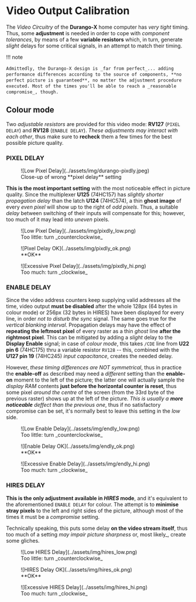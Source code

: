 # Video Output Calibration

The _Video Circuitry_ of the **Durango-X** home computer has _very tight_ timing. Thus, some **adjustment** is needed in order to cope with _component tolerances_, by means of a few **variable resistors** which, in turn, generate _slight_ delays for some critical signals, in an attempt to match their timing.

!!! note

	Admittedly, the Durango-X design is _far from perfect_... adding performance differences according to the source of components, **no perfect picture is guaranteed**, no matter the adjustment procedure executed. Most of the times you'll be able to reach a _reasonable compromise_, though.

## Colour mode

Two _adjustable resistors_ are provided for this video mode: **RV127** (`PIXEL DELAY`) and **RV128** (``ENABLE DELAY``). _These adjustments may interact with each other_, thus make sure to **recheck** them a few times for the best possible picture quality.

### PIXEL DELAY

<figure markdown>
![Low Pixel Delay](../assets/img/durango-pixdly.jpeg)
<figcaption>Close-up of wrong **pixel delay** setting</figcaption>
</figure>

**This is the most important setting** with the most noticeable effect in picture quality. Since the multiplexer **U125** (74HC157) has _slightly shorter propagation delay_ than the latch **U124** (74HC574), a thin **ghost image** of every _even pixel_ will show up to the right of _odd pixels_. Thus, a suitable _delay_ between switching of their inputs will compensate for this; however, too much of it may lead into _uneven_ pixels.

<figure markdown>
![Low Pixel Delay](../assets/img/pixdly_low.png)
<figcaption>Too little: turn _counterclockwise_</figcaption>
</figure>
<figure markdown>
![Pixel Delay OK](../assets/img/pixdly_ok.png)
<figcaption>**OK**</figcaption>
</figure>
<figure markdown>
![Excessive Pixel Delay](../assets/img/pixdly_hi.png)
<figcaption>Too much: turn _clockwise_</figcaption>
</figure>

### ENABLE DELAY

Since the video address counters keep supplying valid addresses all the time, video output **must be disabled** after the whole 128px (64 bytes in colour mode) or 256px (32 bytes in HIRES) have been displayed for every line, in order _not to disturb the sync_ signal. The same goes true for the _vertical blanking interval_. Propagation delays may have the effect of **repeating the leftmost pixel** of every raster as a thin _ghost_ line **after the rightmost pixel**. This can be mitigated by adding a _slight_ delay to the **Display Enable** signal; in case of _colour mode_, this takes `/CDE` line from **U22 pin 6** (74HC175) thru a variable resistor `RV128` -- this, combined with the **U127 pin 19** (74HC245) _input capacitance_, creates the needed delay.

However, _these timing differences are NOT symmetrical_, thus in practice the **enable-off** as described may need a _different_ setting than the **enable-on** moment to the left of the picture; the latter one will actually sample the _display RAM_ contents **just before the horizontal counter is reset**, thus some pixel _around the centre_ of the screen (from the 33rd byte of the previous raster) shows up at the left of the picture. _This is usually a **more noticeable** deffect than the previous one_, thus if no satisfactory compromise can be set, it's normally best to leave this setting in the _low_ side.

<figure markdown>
![Low Enable Delay](../assets/img/endly_low.png)
<figcaption>Too little: turn _counterclockwise_</figcaption>
</figure>
<figure markdown>
![Enable Delay OK](../assets/img/endly_ok.png)
<figcaption>**OK**</figcaption>
</figure>
<figure markdown>
![Excessive Enable Delay](../assets/img/endly_hi.png)
<figcaption>Too much: turn _clockwise_</figcaption>
</figure>

### HIRES DELAY

**This is the only adjustment available in _HIRES_ mode**, and it's equivalent to the aforementioned `ENABLE DELAY` for colour. The attempt is to **minimise stray pixels** to the left and right sides of the picture, although most of the times it must be a _compromise_ setting.

Technically speaking, this puts some delay **on the video stream itself**, thus too much of a setting _may impair picture sharpness_ or, most likely_, create some gliches.

<figure markdown>
![Low HIRES Delay](../assets/img/hires_low.png)
<figcaption>Too little: turn _counterclockwise_</figcaption>
</figure>
<figure markdown>
![HIRES Delay OK](../assets/img/hires_ok.png)
<figcaption>**OK**</figcaption>
</figure>
<figure markdown>
![Excessive HIRES Delay](../assets/img/hires_hi.png)
<figcaption>Too much: turn _clockwise_</figcaption>
</figure>
